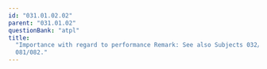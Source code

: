 ```yaml
---
id: "031.01.02.02"
parent: "031.01.02"
questionBank: "atpl"
title:
  "Importance with regard to performance Remark: See also Subjects 032/034 and
  081/082."
---
```


